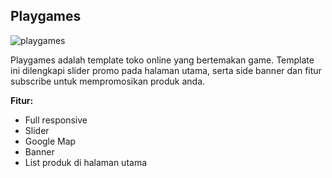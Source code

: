Playgames
------------

![playgames](http://jarvis-store.com/themes/master-tema/playgames/playgames-preview.jpg)

Playgames adalah template toko online yang bertemakan game. Template ini dilengkapi slider promo pada halaman utama, serta side banner dan fitur subscribe untuk mempromosikan produk anda.

**Fitur:**
 - Full responsive 
 - Slider 
 - Google Map 
 - Banner
 - List produk di halaman utama

